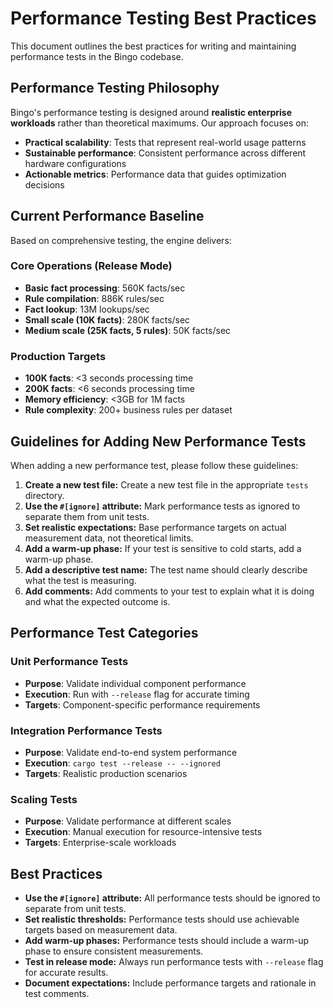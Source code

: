# Performance Testing Best Practices

This document outlines the best practices for writing and maintaining performance tests in the Bingo codebase.

## Performance Testing Philosophy

Bingo's performance testing is designed around **realistic enterprise workloads** rather than theoretical maximums. Our approach focuses on:

- **Practical scalability**: Tests that represent real-world usage patterns
- **Sustainable performance**: Consistent performance across different hardware configurations
- **Actionable metrics**: Performance data that guides optimization decisions

## Current Performance Baseline

Based on comprehensive testing, the engine delivers:

### Core Operations (Release Mode)
- **Basic fact processing**: 560K facts/sec
- **Rule compilation**: 886K rules/sec  
- **Fact lookup**: 13M lookups/sec
- **Small scale (10K facts)**: 280K facts/sec
- **Medium scale (25K facts, 5 rules)**: 50K facts/sec

### Production Targets
- **100K facts**: <3 seconds processing time
- **200K facts**: <6 seconds processing time
- **Memory efficiency**: <3GB for 1M facts
- **Rule complexity**: 200+ business rules per dataset

## Guidelines for Adding New Performance Tests

When adding a new performance test, please follow these guidelines:

1.  **Create a new test file:** Create a new test file in the appropriate `tests` directory.
2.  **Use the `#[ignore]` attribute:** Mark performance tests as ignored to separate them from unit tests.
3.  **Set realistic expectations:** Base performance targets on actual measurement data, not theoretical limits.
4.  **Add a warm-up phase:** If your test is sensitive to cold starts, add a warm-up phase.
5.  **Add a descriptive test name:** The test name should clearly describe what the test is measuring.
6.  **Add comments:** Add comments to your test to explain what it is doing and what the expected outcome is.

## Performance Test Categories

### Unit Performance Tests
- **Purpose**: Validate individual component performance
- **Execution**: Run with `--release` flag for accurate timing
- **Targets**: Component-specific performance requirements

### Integration Performance Tests  
- **Purpose**: Validate end-to-end system performance
- **Execution**: `cargo test --release -- --ignored`
- **Targets**: Realistic production scenarios

### Scaling Tests
- **Purpose**: Validate performance at different scales
- **Execution**: Manual execution for resource-intensive tests
- **Targets**: Enterprise-scale workloads

## Best Practices

- **Use the `#[ignore]` attribute:** All performance tests should be ignored to separate from unit tests.
- **Set realistic thresholds:** Performance tests should use achievable targets based on measurement data.
- **Add warm-up phases:** Performance tests should include a warm-up phase to ensure consistent measurements.
- **Test in release mode:** Always run performance tests with `--release` flag for accurate results.
- **Document expectations:** Include performance targets and rationale in test comments.

